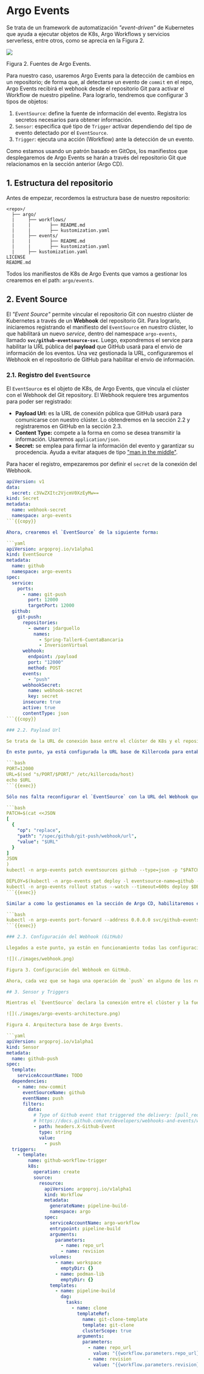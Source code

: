 # Argo Events

Se trata de un framework de automatización _"event-driven"_ de Kubernetes que ayuda a ejecutar objetos de K8s, Argo Workflows y servicios serverless, entre otros, como se aprecia en la Figura 2.

![](./images/argo-events.png)

Figura 2. Fuentes de Argo Events.

Para nuestro caso, usaremos Argo Events para la detección de cambios en un repositorio; de forma que, al detectarse un evento de `commit` en el repo, Argo Events recibirá el webhook desde el repositorio Git para activar el Workflow de nuestro pipeline. Para lograrlo, tendremos que configurar 3 tipos de objetos:

1. `EventSource`: define la fuente de información del evento. Registra los secretos necesarios para obtener información.
2. `Sensor`: especifica qué tipo de `Trigger` activar dependiendo del tipo de evento detectado por el `EventSource`.
3. `Trigger`: ejecuta una acción (Workflow) ante la detección de un evento.

Como estamos usando un patrón basado en GitOps, los manifiestos que desplegaremos de Argo Events se harán a través del repositorio Git que relacionamos en la sección anterior (Argo CD).

## 1. Estructura del repositorio

Antes de empezar, recordemos la estructura base de nuestro repositorio:

```text
<repo>/
  ├── argo/
  |     ├── workflows/
  |     |       ├── README.md
  |     |       ├── kustomization.yaml
  |     ├── events/
  |     |       ├── README.md
  |     |       ├── kustomization.yaml
  |     ├── kustomization.yaml
LICENSE
README.md
```

Todos los manifiestos de K8s de Argo Events que vamos a gestionar los crearemos en el path: `argo/events`.

## 2. Event Source

El _"Event Source"_ permite vincular el repositorio Git con nuestro clúster de Kubernetes a través de un __Webhook__ del repositorio Git. Para lograrlo, iniciaremos registrando el manifiesto del `EventSource` en nuestro clúster, lo que habilitará un nuevo _service_, dentro del namespace `argo-events`, llamado __`svc/github-eventsource-svc`__. Luego, expondremos el service para habilitar la URL pública del __payload__ que GitHub usará para el envío de información de los eventos. Una vez gestionada la URL, configuraremos el Webhook en el repositorio de GitHub para habilitar el envío de información.

### 2.1. Registro del `EventSource`

El `EventSource` es el objeto de K8s, de Argo Events, que vincula el clúster con el Webhook del Git repository. El Webhook requiere tres argumentos para poder ser registrado:

* __Payload Url:__ es la URL de conexión pública que GitHub usará para comunicarse con nuestro clúster. Lo obtendremos en la sección 2.2 y registraremos en GitHub en la sección 2.3.
* __Content Type:__ compete a la forma en como se desea transmitir la información. Usaremos `application/json`.
* __Secret:__ se emplea para firmar la información del evento y garantizar su procedencia. Ayuda a evitar ataques de tipo ["man in the middle"](https://www.ibm.com/think/topics/man-in-the-middle).

Para hacer el registro, empezaremos por definir el `secret` de la conexión del Webhook.

```yaml
apiVersion: v1
data:
  secret: c3VwZXItc2VjcmV0XzEyMw==
kind: Secret
metadata:
  name: webhook-secret
  namespace: argo-events
```{{copy}}

Ahora, crearemos el `EventSource` de la siguiente forma:

```yaml
apiVersion: argoproj.io/v1alpha1
kind: EventSource
metadata:
  name: github
  namespace: argo-events
spec:
  service:
    ports:
      - name: git-push
        port: 12000
        targetPort: 12000
  github:
    git-push:
      repositories:
        - owner: jdarguello
          names:
            - Spring-Taller6-CuentaBancaria
            - InversionVirtual
      webhook:
        endpoint: /payload
        port: "12000"
        method: POST
      events:
        - "push"
      webhookSecret:
        name: webhook-secret
        key: secret
      insecure: true
      active: true
      contentType: json
```{{copy}}

### 2.2. Payload Url

Se trata de la URL de conexión base entre el clúster de K8s y el repositorio Git. Killercoda habilita conexiones de red pública temporales para cada _ephemeral cluster_ (gracias a ello, pudimos acceder a la UI de Argo CD en la sección anterior). 

En este punto, ya está configurada la URL base de Killercoda para entablar la comunicación con GitHub y podemos obtenerla ejecutando el siguiente comando:

```bash
PORT=12000
URL=$(sed "s/PORT/$PORT/" /etc/killercoda/host)
echo $URL
```{{exec}}

Sólo nos falta reconfigurar el `EventSource` con la URL del Webhook que acabamos de imprimir y volver a re-desplegar el pod asociado a este. Para ello, ejecutaremos lo siguiente:

```bash
PATCH=$(cat <<JSON
[
  {
    "op": "replace",
    "path": "/spec/github/git-push/webhook/url",
    "value": "$URL"
  }
]
JSON
)
kubectl -n argo-events patch eventsources github --type=json -p "$PATCH"

DEPLOY=$(kubectl -n argo-events get deploy -l eventsource-name=github -o jsonpath='{.items[0].metadata.name}')
kubectl -n argo-events rollout status --watch --timeout=600s deploy $DEPLOY
```{{exec}}

Similar a como lo gestionamos en la sección de Argo CD, habilitaremos el puerto `12000` de nuestro cluster de Kubernetes y lo conectaremos al service de Argo Events (`svc/github-eventsource-svc`) de la siguiente forma:

```bash
kubectl -n argo-events port-forward --address 0.0.0.0 svc/github-eventsource-svc 12000:12000 > /dev/null &
```{{exec}}

### 2.3. Configuración del Webhook (GitHub)

Llegados a este punto, ya están en funcionamiento todas las configuraciones del clúster para recibir los eventos desde GitHub via Webhook. Sólo debemos registrarlos en GitHub, como se muestra en la Figura 3.

![](./images/webhook.png)

Figura 3. Configuración del Webhook en GitHub.

Ahora, cada vez que se haga una operación de `push` en alguno de los repositorios registrados activará el Webhook y enviará la información hacia este clúster en Killercoda.

## 3. Sensor y Triggers

Mientras el `EventSource` declara la conexión entre el clúster y la fuente de datos (o eventos); el `Sensor` analiza las características del evento y ejecuta ciertas _acciones_ a través de `Triggers`. Aquí es donde conectamos el repositorio de negocio en GitHub (desarrollo frontend o backend, por ejemplo) con nuestro clúster para la ejecución de pipelines con Argo Workflows que definimos en la sección anterior, como se muestra en la Figura 4.

![](./images/argo-events-architecture.png)

Figura 4. Arquitectura base de Argo Events.

```yaml
apiVersion: argoproj.io/v1alpha1
kind: Sensor
metadata:
  name: github-push
spec:
  template:
    serviceAccountName: TODO
  dependencies:
    - name: new-commit
      eventSourceName: github
      eventName: push
      filters:
        data:
          # Type of Github event that triggered the delivery: [pull_request, push, issues, label, ...]
          # https://docs.github.com/en/developers/webhooks-and-events/webhook-events-and-payloads
          - path: headers.X-Github-Event
            type: string
            value:
              - push
  triggers:
    - template:
        name: github-workflow-trigger
        k8s:
          operation: create
          source:
            resource:
              apiVersion: argoproj.io/v1alpha1
              kind: Workflow
              metadata:
                generateName: pipeline-build-
                namespace: argo
              spec:
                serviceAccountName: argo-workflow
                entrypoint: pipeline-build
                arguments:
                  parameters:
                    - name: repo_url
                    - name: revision
                volumes:
                  - name: workspace
                    emptyDir: {}
                  - name: podman-lib
                    emptyDir: {}
                templates:
                  - name: pipeline-build
                    dag:
                      tasks:
                        - name: clone
                          templateRef:
                            name: git-clone-template
                            template: git-clone
                            clusterScope: true
                          arguments:
                            parameters:
                              - name: repo_url
                                value: "{{workflow.parameters.repo_url}}"
                              - name: revision
                                value: "{{workflow.parameters.revision}}"
```


